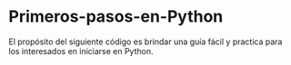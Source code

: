 # Primeros-pasos-en-Python
El propósito del siguiente código es brindar una guía fácil y practica para los interesados en iniciarse en Python.

